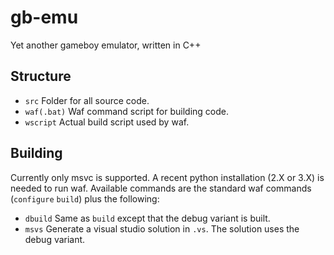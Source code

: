 # gb-emu
Yet another gameboy emulator, written in C++

## Structure
- `src` Folder for all source code.
- `waf(.bat)` Waf command script for building code.
- `wscript` Actual build script used by waf.

## Building
Currently only msvc is supported. A recent python installation (2.X or 3.X) is
needed to run waf. Available commands are the standard waf commands
(`configure` `build`) plus the following:

- `dbuild` Same as `build` except that the debug variant is built.
- `msvs` Generate a visual studio solution in `.vs`. The solution uses the
         debug variant.